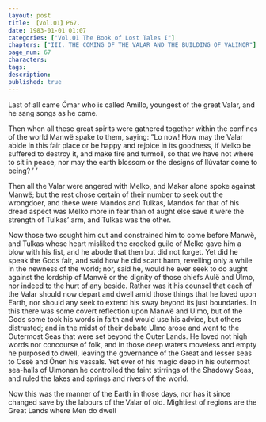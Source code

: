 ```yaml
---
layout: post
title: 【Vol.01】P67.
date: 1983-01-01 01:07
categories: ["Vol.01 The Book of Lost Tales I"]
chapters: ["III. THE COMING OF THE VALAR AND THE BUILDING OF VALINOR"]
page_num: 67
characters: 
tags: 
description: 
published: true
---
```


Last of all came Ómar who is called Amillo, youngest of the great Valar, and he sang songs as he came.

Then when all these great spirits were gathered together within the confines of the world Manwë spake to them, saying: ”Lo now! How may the Valar abide in this fair place or be happy and rejoice in its goodness, if Melko be suffered to destroy it, and make fire and turmoil, so that we have not where to sit in peace, nor may the earth blossom or the designs of Ilúvatar come to being? ’ ’

Then all the Valar were angered with Melko, and Makar alone spoke against Manwë; but the rest chose certain of their number to seek out the wrongdoer, and these were Mandos and Tulkas, Mandos for that of his dread aspect was Melko more in fear than of aught else save it were the strength of Tulkas’ arm, and Tulkas was the other.

Now those two sought him out and constrained him to come before Manwë, and Tulkas whose heart misliked the crooked guile of Melko gave him a blow with his fist, and he abode that then but did not forget. Yet did he speak the Gods fair, and said how he did scant harm, revelling only a while in the newness of the world; nor, said he, would he ever seek to do aught against the lordship of Manwë or the dignity of those chiefs Aulë and Ulmo, nor indeed to the hurt of any beside. Rather was it his counsel that each of the Valar should now depart and dwell amid those things that he loved upon Earth, nor should any seek to extend his sway beyond its just boundaries. In this there was some covert reflection upon Manwë and Ulmo, but of the Gods some took his words in faith and would use his advice, but others distrusted; and in the midst of their debate Ulmo arose and went to the Outermost Seas that were set beyond the Outer Lands. He loved not high words nor concourse of folk, and in those deep waters moveless and empty he purposed to dwell, leaving the governance of the Great and lesser seas to Ossë and Ónen his vassals. Yet ever of his magic deep in his outermost sea-halls of Ulmonan he controlled the faint stirrings of the Shadowy Seas, and ruled the lakes and springs and rivers of the world.

Now this was the manner of the Earth in those days, nor has it since changed save by the labours of the Valar of old. Mightiest of regions are the Great Lands where Men do dwell

